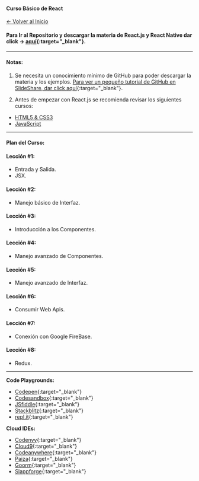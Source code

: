 
#### Curso Básico de React

[<- Volver al Inicio](https://profesantiago.github.io) 

#### Para Ir al Repositorio y descargar la materia de React.js y React Native dar click -> [aquí](https://github.com/ProfeSantiago/ReactJS){:target="_blank"}. 

<hr/>

#### Notas:
1) Se necesita un conocimiento mínimo de GitHub para poder descargar la materia y los ejemplos.
[Para ver un pequeño tutorial de GitHub en SlideShare, dar click aquí](https://www.slideshare.net/santiagorodriguezpaniagua/git-hub-amp-github-desktop-2019){:target="_blank"}. 


2) Antes de empezar con React.js se recomienda revisar los siguientes cursos:
- [HTML5 & CSS3](https://profesantiago.github.io/HTMLCSS)
- [JavaScript](https://profesantiago.github.io/JavaScript)


<hr/>

#### Plan del Curso:

#### Lección #1:
* Entrada y Salida.
* JSX.

#### Lección #2:
* Manejo básico de Interfaz.

#### Lección #3:
* Introducción a los Componentes.

#### Lección #4:
* Manejo avanzado de Componentes.

#### Lección #5:
* Manejo avanzado de Interfaz.

#### Lección #6:
* Consumir Web Apis.

#### Lección #7:
* Conexión con Google FireBase.

#### Lección #8:
* Redux.

<hr/>

**Code Playgrounds:**
- [Codepen](https://codepen.io/){:target="_blank"}
- [Codesandbox](https://codesandbox.io){:target="_blank"}
- [JSfiddle](https://jsfiddle.net/){:target="_blank"}
- [Stackblitz](https://stackblitz.com/){:target="_blank"}
- [repl.it](https://repl.it/languages){:target="_blank"}

**Cloud IDEs:**
- [Codenvy](https://codenvy.io/){:target="_blank"}
- [Cloud9](https://c9.io){:target="_blank"}
- [Codeanywhere](https://codeanywhere.com/){:target="_blank"}
- [Paiza](https://paiza.io/es){:target="_blank"}
- [Goorm](https://www.goorm.io/){:target="_blank"}
- [Slappforge](https://slappforge.com/){:target="_blank"}

